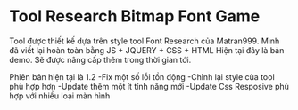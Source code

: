 # Tool Research Bitmap Font Game

Tool được thiết kế dựa trên style tool Font Research của Matran999.
Mình đã viết lại hoàn toàn bằng JS + JQUERY + CSS + HTML
Hiện tại đây là bản demo. Sẽ được nâng cấp thêm trong thời gian tới.

Phiên bản hiện tại là 1.2
-Fix một số lỗi tồn động
-Chỉnh lại style của tool phù hợp hơn
-Update thêm một ít tính năng mới
-Update Css Resposive phù hợp với nhiều loại màn hình
